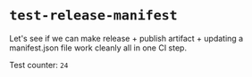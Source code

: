 # `test-release-manifest`

Let's see if we can make release + publish artifact + updating a manifest.json file work cleanly all in one CI step.

Test counter: `24`
